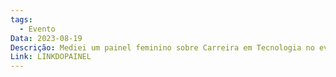 ```yaml
---
tags:
  - Evento
Data: 2023-08-19
Descrição: Mediei um painel feminino sobre Carreira em Tecnologia no evento da Unicorn XP
Link: LINKDOPAINEL
---
```


